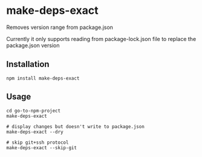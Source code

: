 # make-deps-exact

Removes version range from package.json

Currently it only supports reading from package-lock.json file to replace the package.json version

## Installation

```shell
npm install make-deps-exact
```

## Usage

```shell
cd go-to-npm-project
make-deps-exact

# display changes but doesn't write to package.json
make-deps-exact --dry

# skip git+ssh protocol
make-deps-exact --skip-git
```

